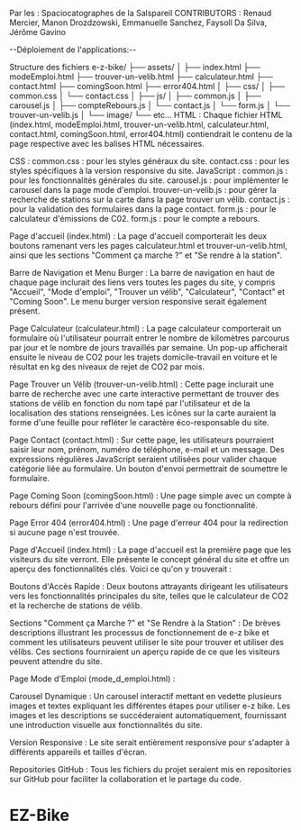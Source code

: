 
Par les : Spaciocatographes de la Salspareil
 CONTRIBUTORS : Renaud Mercier, Manon Drozdzowski, Emmanuelle Sanchez, Faysoll Da Silva, Jérôme Gavino

--Déploiement de l'applications:--

Structure des fichiers
 e-z-bike/
├── assets/
│
├── index.html
├── modeEmploi.html
├── trouver-un-velib.html
├── calculateur.html
├── contact.html
├── comingSoon.html
├── error404.html
│
├── css/
│   ├── common.css
│   └── contact.css
│
├── js/
│   ├── common.js
│   ├── carousel.js
│   ├── compteRebours.js
│   └── contact.js
│   └── form.js
│   └── trouver-un-velib.js
│
└── image/
    └── etc...
HTML :
Chaque fichier HTML (index.html, modeEmploi.html, trouver-un-velib.html, calculateur.html, contact.html, comingSoon.html, error404.html) contiendrait le contenu de la page respective avec les balises HTML nécessaires.

CSS :
common.css : pour les styles généraux du site.
contact.css : pour les styles spécifiques à la version responsive du site.
JavaScript :
common.js : pour les fonctionnalités générales du site.
carousel.js : pour implémenter le carousel dans la page mode d'emploi.
trouver-un-velib.js : pour gérer la recherche de stations sur la carte dans la page trouver un vélib.
contact.js : pour la validation des formulaires dans la page contact.
form.js : pour le calculateur d'émissions de C02.
form.js : pour le compte a rebours.

Page d'accueil (index.html) :
La page d'accueil comporterait les deux boutons ramenant vers les pages calculateur.html et trouver-un-velib.html, ainsi que les sections "Comment ça marche ?" et "Se rendre à la station".


Barre de Navigation et Menu Burger :
La barre de navigation en haut de chaque page inclurait des liens vers toutes les pages du site, y compris "Accueil", "Mode d'emploi", "Trouver un vélib", "Calculateur", "Contact" et "Coming Soon". Le menu burger version responsive serait également présent.



Page Calculateur (calculateur.html) :
La page calculateur comporterait un formulaire où l'utilisateur pourrait entrer le nombre de kilomètres parcourus par jour et le nombre de jours travaillés par semaine. Un pop-up afficherait ensuite le niveau de CO2 pour les trajets domicile-travail en voiture et le résultat en kg des niveaux de rejet de CO2 par mois.


Page Trouver un Vélib (trouver-un-velib.html) :
Cette page inclurait une barre de recherche avec une carte interactive permettant de trouver des stations de vélib en fonction du nom tapé par l'utilisateur et de la localisation des stations renseignées. Les icônes sur la carte auraient la forme d'une feuille pour refléter le caractère éco-responsable du site.


Page Contact (contact.html) :
Sur cette page, les utilisateurs pourraient saisir leur nom, prénom, numéro de téléphone, e-mail et un message. Des expressions régulières JavaScript seraient utilisées pour valider chaque catégorie liée au formulaire. Un bouton d'envoi permettrait de soumettre le formulaire.


Page Coming Soon (comingSoon.html) :
Une page simple avec un compte à rebours défini pour l'arrivée d'une nouvelle page ou fonctionnalité.


Page Error 404 (error404.html) :
Une page d'erreur 404 pour la redirection si aucune page n'est trouvée.


Page d'Accueil (index.html) :
La page d'accueil est la première page que les visiteurs du site verront. Elle présente le concept général du site et offre un aperçu des fonctionnalités clés. Voici ce qu'on y trouverait :

Boutons d'Accès Rapide : Deux boutons attrayants dirigeant les utilisateurs vers les fonctionnalités principales du site, telles que le calculateur de CO2 et la recherche de stations de vélib.

Sections "Comment ça Marche ?" et "Se Rendre à la Station" : De brèves descriptions illustrant les processus de fonctionnement de e-z bike et comment les utilisateurs peuvent utiliser le site pour trouver et utiliser des vélibs. Ces sections fourniraient un aperçu rapide de ce que les visiteurs peuvent attendre du site.



Page Mode d'Emploi (mode_d_emploi.html) :

Carousel Dynamique : Un carousel interactif mettant en vedette plusieurs images et textes expliquant les différentes étapes pour utiliser e-z bike. Les images et les descriptions se succéderaient automatiquement, fournissant une introduction visuelle aux fonctionnalités du site.


Version Responsive :
Le site serait entièrement responsive pour s'adapter à différents appareils et tailles d'écran.

Repositories GitHub :
Tous les fichiers du projet seraient mis en repositories sur GitHub pour faciliter la collaboration et le partage du code.
# EZ-Bike

